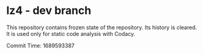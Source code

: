 # lz4 - dev branch

This repository contains frozen state of the repository.
Its history is cleared. It is used only for static code
analysis with Codacy.

Commit Time: 1689593387
